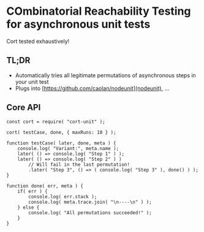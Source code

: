 # COmbinatorial Reachability Testing for asynchronous unit tests

Cort tested exhaustively!

## TL;DR
* Automatically tries all legitimate permutations of asynchronous steps in your unit test
* Plugs into [https://github.com/caolan/nodeunit](nodeunit), ...

## Core API

	const cort = require( "cort-unit" );

    cort( testCase, done, { maxRuns: 10 } );

    function testCase( later, done, meta ) {
        console.log( "Variant:", meta.name );
        later( () => console.log( "Step 1" ) );
        later( () => console.log( "Step 2" ) )
            // Will fail in the last permutation!
            .later( "Step 3", () => ( console.log( "Step 3" ), done() ) );
    }

    function done( err, meta ) {
        if( err ) {
            console.log( err.stack );
            console.log( meta.trace.join( "\n----\n" ) );
        } else {
            console.log( "All permutations succeeded!" );
        }
    }

